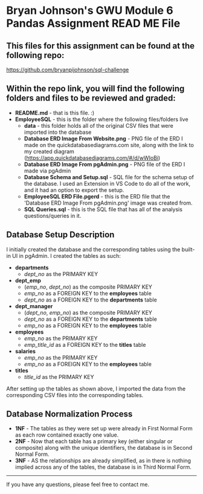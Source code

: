 # Bryan Johnson's GWU Module 6 Pandas Assignment READ ME File

## This files for this assignment can be found at the following repo:
https://github.com/bryanpijohnson/sql-challenge

## Within the repo link, you will find the following folders and files to be reviewed and graded:

- **README.md** - that is this file. :)
- **EmployeeSQL** - this is the folder where the following files/folders live
    - **data** - this folder holds all of the original CSV files that were imported into the database
    - **Database ERD Image From Website.png** - PNG file of the ERD I made on the quickdatabasediagrams.com site, along with the link to my created diagram (https://app.quickdatabasediagrams.com/#/d/wWIoBi)
    - **Database ERD Image From pgAdmin.png** - PNG file of the ERD I made via pgAdmin
    - **Database Schema and Setup.sql** - SQL file for the schema setup of the database. I used an Extension in VS Code to do all of the work, and it had an option to export the setup.
    - **EmployeeSQL ERD File.pgerd** - this is the ERD file that the 'Database ERD Image From pgAdmin.png' image was created from.
    - **SQL Queries.sql** - this is the SQL file that has all of the analysis questions/queries in it.

## Database Setup Description

I initially created the database and the corresponding tables using the built-in UI in pgAdmin. I created the tables as such:

- **departments**
    - *dept_no* as the PRIMARY KEY
- **dept_emp**
    - (*emp_no*, *dept_no*) as the composite PRIMARY KEY
    - *emp_no* as a FOREIGN KEY to the **employees** table
    - *dept_no* as a FOREIGN KEY to the **departments** table
- **dept_manager**
    - (*dept_no*, *emp_no*) as the composite PRIMARY KEY
    - *dept_no* as a FOREIGN KEY to the **departments** table
    - *emp_no* as a FOREIGN KEY to the **employees** table
- **employees**
    - *emp_no* as the PRIMARY KEY
    - *emp_title_id* as a FOREIGN KEY to the **titles** table
- **salaries**
    - *emp_no* as the PRIMARY KEY
    - *emp_no* as a FOREIGN KEY to the **employees** table
- **titles**
    - *title_id* as the PRIMARY KEY

After setting up the tables as shown above, I imported the data from the corresponding CSV files into the corresponding tables.

## Database Normalization Process

- **1NF** - The tables as they were set up were already in First Normal Form as each row contained exactly one value.
- **2NF** - Now that each table has a primary key (either singular or composite) along with the unique identifiers, the database is in Second Normal Form.
- **3NF** - AS the relationships are already simplified, as in there is nothing implied across any of the tables, the database is in Third Normal Form.

---

If you have any questions, please feel free to contact me.